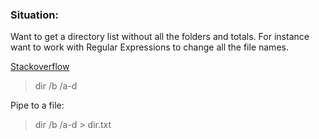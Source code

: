 ### Situation:

Want to get a directory list without all the folders and totals.  For instance want to work with Regular Expressions to change all the file names.

[Stackoverflow](https://stackoverflow.com/questions/23228983/batch-file-list-files-in-directory-only-filenames)

> dir /b /a-d

Pipe to a file:

> dir /b /a-d > dir.txt
